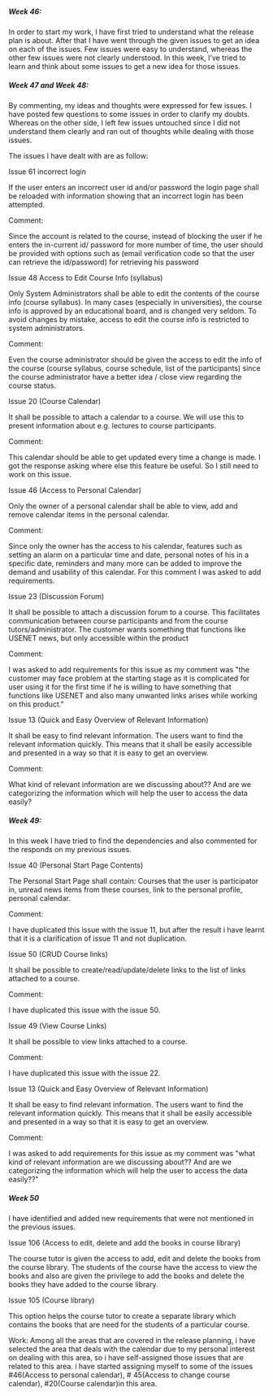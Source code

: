 <h5>Week 46:</h5>

In order to start my work, I have first tried to understand what the release plan is about. After that I have went through the given issues to get an idea on each of the issues. Few issues were easy to understand, whereas the other few issues were not clearly understood. In this week, I’ve tried to learn and think about some issues to get a new idea for those issues.     


<h5>Week 47 and Week 48:</h5>


By commenting, my ideas and thoughts were expressed for few issues. I have posted few questions to some issues in order to clarify my doubts. Whereas on the other side, I left few issues untouched since I did not understand them clearly and ran out of thoughts while dealing with those issues.   

The issues I have dealt with are as follow:

 Issue 61 incorrect login 

If the user enters an incorrect user id and/or password the login page shall be reloaded with information showing that an incorrect login has been attempted.

Comment:

Since the account is related to the course, instead of blocking the user if he enters the in-current id/ password for more number of time, the user should be provided with options such as (email verification code so that the user can retrieve the id/password) for retrieving his password

Issue 48 Access to Edit Course Info (syllabus) 

Only System Administrators shall be able to edit the contents of the course info (course syllabus). In many cases (especially in universities), the course info is approved by an educational board, and is changed very seldom. To avoid changes by mistake, access to edit the course info is restricted to system administrators.

Comment:

Even the course administrator should be given the access to edit the info of the course (course syllabus, course schedule, list of the participants) since the course administrator have a better idea / close view regarding the course status.

Issue 20 (Course Calendar)

It shall be possible to attach a calendar to a course.
We will use this to present information about e.g. lectures to course participants.

Comment: 

This calendar should be able to get updated every time a change is made.
I got the response asking where else this feature be useful. So I still need to work on this issue.

Issue 46 (Access to Personal Calendar)

Only the owner of a personal calendar shall be able to view, add and remove calendar items in the personal calendar.

Comment: 

Since only the owner has the access to his calendar, features such as setting an alarm on a particular time and date, personal notes of his in a specific date, reminders and many more can be added to improve the demand and usability of this calendar. For this comment I was asked to add requirements.

Issue 23 (Discussion Forum)

It shall be possible to attach a discussion forum to a course. This facilitates communication between course participants and from the course tutors/administrator. The customer wants something that functions like USENET news, but only accessible within the product

Comment: 

I was asked to add requirements for this issue as my comment was "the customer may face problem at the starting stage as it is complicated for user using it for the first time if he is willing to have something that functions like USENET and also many unwanted links arises while working on this product."

Issue 13 (Quick and Easy Overview of Relevant Information)

It shall be easy to find relevant information.
The users want to find the relevant information quickly. This means that it shall be easily accessible and presented in a way so that it is easy to get an overview.

Comment: 

What kind of relevant information are we discussing about?? And are we categorizing the information which will help the user to access the data easily?


<h5>Week 49:</h5>


In this week I have tried to find the dependencies and also commented for the responds on my previous issues.

Issue 40 (Personal Start Page Contents)

The Personal Start Page shall contain: Courses that the user is participator in, unread news items from these courses, link to the personal profile, personal calendar.

Comment: 

I have duplicated this issue with the issue 11, but after the result i have learnt that it is a clarification of issue 11 and not duplication.

Issue 50 (CRUD Course links)

It shall be possible to create/read/update/delete links to the list of links attached to a course.

Comment: 

I have duplicated this issue with the issue 50.

Issue 49 (View Course Links)

It shall be possible to view links attached to a course.

Comment: 

I have duplicated this issue with the issue 22.

Issue 13 (Quick and Easy Overview of Relevant Information)

It shall be easy to find relevant information.
The users want to find the relevant information quickly. This means that it shall be easily accessible and presented in a way so that it is easy to get an overview.

Comment: 

I was asked to add requirements for this issue as my comment was "what kind of relevant information are we discussing about?? And are we categorizing the information which will help the user to access the data easily??"

<h5>Week 50</h5>

I have identified and added new requirements that were not mentioned in the previous issues.

Issue 106 (Access to edit, delete and add the books in course library)

The course tutor is given the access to add, edit and delete the books from the course library.
The students of the course have the access to view the books and also are given the privilege to add the books and delete the books they have added to the course library.

Issue 105 (Course library)

This option helps the course tutor to create a separate library which contains the books that are need for the students of a particular course.


Work:
Among all the areas that are covered in the release planning, i have selected the area that deals with the calendar due to my personal interest on dealing with this area, so i have self-assigned those issues that are related to this area.
i have started assigning myself to some of the issues #46(Access to personal calendar), # 45(Access to change course calendar), #20(Course calendar)in this area.

